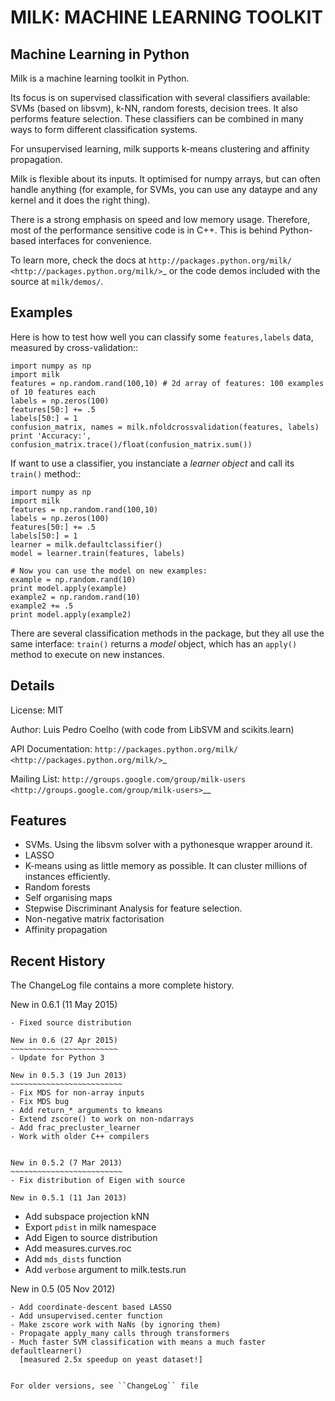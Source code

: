 
# MILK: MACHINE LEARNING TOOLKIT

Machine Learning in Python
--------------------------

Milk is a machine learning toolkit in Python.

Its focus is on supervised classification with several classifiers available:
SVMs (based on libsvm), k-NN, random forests, decision trees. It also performs
feature selection. These classifiers can be combined in many ways to form
different classification systems.

For unsupervised learning, milk supports k-means clustering and affinity
propagation.

Milk is flexible about its inputs. It optimised for numpy arrays, but can often
handle anything (for example, for SVMs, you can use any dataype and any kernel
and it does the right thing).

There is a strong emphasis on speed and low memory usage. Therefore, most of
the performance sensitive code is in C++. This is behind Python-based
interfaces for convenience.

To learn more, check the docs at `http://packages.python.org/milk/
<http://packages.python.org/milk/>`_ or the code demos included with the source
at ``milk/demos/``.

Examples
--------

Here is how to test how well you can classify some ``features,labels`` data,
measured by cross-validation::

    import numpy as np
    import milk
    features = np.random.rand(100,10) # 2d array of features: 100 examples of 10 features each
    labels = np.zeros(100)
    features[50:] += .5
    labels[50:] = 1
    confusion_matrix, names = milk.nfoldcrossvalidation(features, labels)
    print 'Accuracy:', confusion_matrix.trace()/float(confusion_matrix.sum())

If want to use a classifier, you instanciate a *learner object* and call its
``train()`` method::

    import numpy as np
    import milk
    features = np.random.rand(100,10)
    labels = np.zeros(100)
    features[50:] += .5
    labels[50:] = 1
    learner = milk.defaultclassifier()
    model = learner.train(features, labels)

    # Now you can use the model on new examples:
    example = np.random.rand(10)
    print model.apply(example)
    example2 = np.random.rand(10)
    example2 += .5
    print model.apply(example2)
    
There are several classification methods in the package, but they all use the
same interface: ``train()`` returns a *model* object, which has an ``apply()``
method to execute on new instances.


Details
-------
License: MIT

Author: Luis Pedro Coelho (with code from LibSVM and scikits.learn)

API Documentation: `http://packages.python.org/milk/ <http://packages.python.org/milk/>`_

Mailing List: `http://groups.google.com/group/milk-users
<http://groups.google.com/group/milk-users>`__

Features
--------
- SVMs. Using the libsvm solver with a pythonesque wrapper around it.
- LASSO
- K-means using as little memory as possible. It can cluster millions of
  instances efficiently.
- Random forests
- Self organising maps
- Stepwise Discriminant Analysis for feature selection.
- Non-negative matrix factorisation
- Affinity propagation

Recent History
--------------

The ChangeLog file contains a more complete history.

New in 0.6.1 (11 May 2015)
~~~~~~~~~~~~~~~~~~~~~~~~~~
- Fixed source distribution

New in 0.6 (27 Apr 2015)
~~~~~~~~~~~~~~~~~~~~~~~~
- Update for Python 3

New in 0.5.3 (19 Jun 2013)
~~~~~~~~~~~~~~~~~~~~~~~~~
- Fix MDS for non-array inputs
- Fix MDS bug
- Add return_* arguments to kmeans
- Extend zscore() to work on non-ndarrays
- Add frac_precluster_learner
- Work with older C++ compilers


New in 0.5.2 (7 Mar 2013)
~~~~~~~~~~~~~~~~~~~~~~~~~
- Fix distribution of Eigen with source

New in 0.5.1 (11 Jan 2013)
~~~~~~~~~~~~~~~~~~~~~~~~~~
- Add subspace projection kNN
- Export ``pdist`` in milk namespace
- Add Eigen to source distribution
- Add measures.curves.roc
- Add ``mds_dists`` function
- Add ``verbose`` argument to milk.tests.run


New in 0.5 (05 Nov 2012)
~~~~~~~~~~~~~~~~~~~~~~~~
- Add coordinate-descent based LASSO
- Add unsupervised.center function
- Make zscore work with NaNs (by ignoring them)
- Propagate apply_many calls through transformers
- Much faster SVM classification with means a much faster defaultlearner()
  [measured 2.5x speedup on yeast dataset!]


For older versions, see ``ChangeLog`` file
